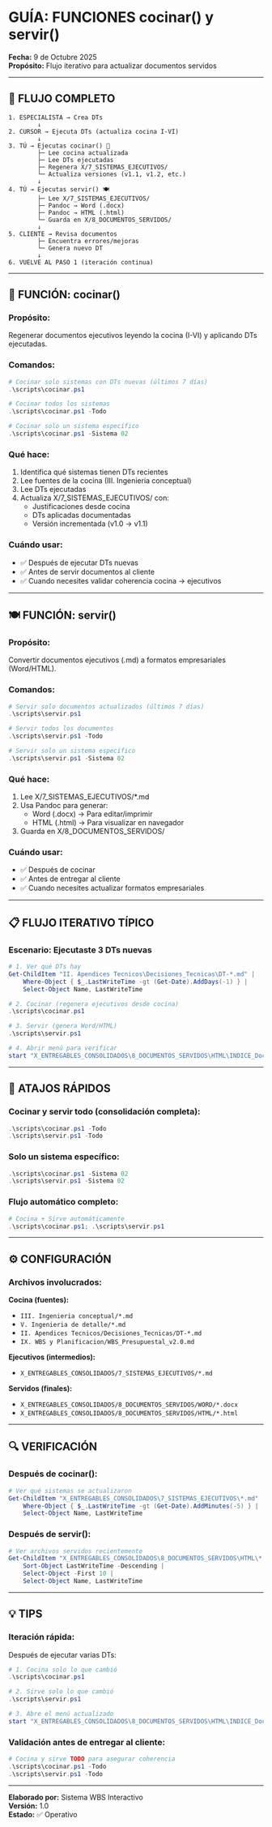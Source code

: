 # GUÍA: FUNCIONES cocinar() y servir()

**Fecha:** 9 de Octubre 2025  
**Propósito:** Flujo iterativo para actualizar documentos servidos

---

## 🔄 FLUJO COMPLETO

```
1. ESPECIALISTA → Crea DTs
        ↓
2. CURSOR → Ejecuta DTs (actualiza cocina I-VI)
        ↓
3. TÚ → Ejecutas cocinar() 🍳
        ├─ Lee cocina actualizada
        ├─ Lee DTs ejecutadas  
        ├─ Regenera X/7_SISTEMAS_EJECUTIVOS/
        └─ Actualiza versiones (v1.1, v1.2, etc.)
        ↓
4. TÚ → Ejecutas servir() 🍽️
        ├─ Lee X/7_SISTEMAS_EJECUTIVOS/
        ├─ Pandoc → Word (.docx)
        ├─ Pandoc → HTML (.html)
        └─ Guarda en X/8_DOCUMENTOS_SERVIDOS/
        ↓
5. CLIENTE → Revisa documentos
        ├─ Encuentra errores/mejoras
        └─ Genera nuevo DT
        ↓
6. VUELVE AL PASO 1 (iteración continua)
```

---

## 🍳 FUNCIÓN: cocinar()

### **Propósito:**
Regenerar documentos ejecutivos leyendo la cocina (I-VI) y aplicando DTs ejecutadas.

### **Comandos:**

```powershell
# Cocinar solo sistemas con DTs nuevas (últimos 7 días)
.\scripts\cocinar.ps1

# Cocinar todos los sistemas
.\scripts\cocinar.ps1 -Todo

# Cocinar solo un sistema específico
.\scripts\cocinar.ps1 -Sistema 02
```

### **Qué hace:**
1. Identifica qué sistemas tienen DTs recientes
2. Lee fuentes de la cocina (III. Ingenieria conceptual)
3. Lee DTs ejecutadas
4. Actualiza X/7_SISTEMAS_EJECUTIVOS/ con:
   - Justificaciones desde cocina
   - DTs aplicadas documentadas
   - Versión incrementada (v1.0 → v1.1)

### **Cuándo usar:**
- ✅ Después de ejecutar DTs nuevas
- ✅ Antes de servir documentos al cliente
- ✅ Cuando necesites validar coherencia cocina → ejecutivos

---

## 🍽️ FUNCIÓN: servir()

### **Propósito:**
Convertir documentos ejecutivos (.md) a formatos empresariales (Word/HTML).

### **Comandos:**

```powershell
# Servir solo documentos actualizados (últimos 7 días)
.\scripts\servir.ps1

# Servir todos los documentos
.\scripts\servir.ps1 -Todo

# Servir solo un sistema específico
.\scripts\servir.ps1 -Sistema 02
```

### **Qué hace:**
1. Lee X/7_SISTEMAS_EJECUTIVOS/*.md
2. Usa Pandoc para generar:
   - Word (.docx) → Para editar/imprimir
   - HTML (.html) → Para visualizar en navegador
3. Guarda en X/8_DOCUMENTOS_SERVIDOS/

### **Cuándo usar:**
- ✅ Después de cocinar
- ✅ Antes de entregar al cliente
- ✅ Cuando necesites actualizar formatos empresariales

---

## 📋 FLUJO ITERATIVO TÍPICO

### **Escenario: Ejecutaste 3 DTs nuevas**

```powershell
# 1. Ver qué DTs hay
Get-ChildItem "II. Apendices Tecnicos\Decisiones_Tecnicas\DT-*.md" | 
    Where-Object { $_.LastWriteTime -gt (Get-Date).AddDays(-1) } | 
    Select-Object Name, LastWriteTime

# 2. Cocinar (regenera ejecutivos desde cocina)
.\scripts\cocinar.ps1

# 3. Servir (genera Word/HTML)
.\scripts\servir.ps1

# 4. Abrir menú para verificar
start "X_ENTREGABLES_CONSOLIDADOS\8_DOCUMENTOS_SERVIDOS\HTML\INDICE_Documentos_Servidos.html"
```

---

## 🎯 ATAJOS RÁPIDOS

### **Cocinar y servir todo (consolidación completa):**

```powershell
.\scripts\cocinar.ps1 -Todo
.\scripts\servir.ps1 -Todo
```

### **Solo un sistema específico:**

```powershell
.\scripts\cocinar.ps1 -Sistema 02
.\scripts\servir.ps1 -Sistema 02
```

### **Flujo automático completo:**

```powershell
# Cocina + Sirve automáticamente
.\scripts\cocinar.ps1; .\scripts\servir.ps1
```

---

## ⚙️ CONFIGURACIÓN

### **Archivos involucrados:**

**Cocina (fuentes):**
- `III. Ingenieria conceptual/*.md`
- `V. Ingenieria de detalle/*.md`
- `II. Apendices Tecnicos/Decisiones_Tecnicas/DT-*.md`
- `IX. WBS y Planificacion/WBS_Presupuestal_v2.0.md`

**Ejecutivos (intermedios):**
- `X_ENTREGABLES_CONSOLIDADOS/7_SISTEMAS_EJECUTIVOS/*.md`

**Servidos (finales):**
- `X_ENTREGABLES_CONSOLIDADOS/8_DOCUMENTOS_SERVIDOS/WORD/*.docx`
- `X_ENTREGABLES_CONSOLIDADOS/8_DOCUMENTOS_SERVIDOS/HTML/*.html`

---

## 🔍 VERIFICACIÓN

### **Después de cocinar():**
```powershell
# Ver qué sistemas se actualizaron
Get-ChildItem "X_ENTREGABLES_CONSOLIDADOS\7_SISTEMAS_EJECUTIVOS\*.md" | 
    Where-Object { $_.LastWriteTime -gt (Get-Date).AddMinutes(-5) } | 
    Select-Object Name, LastWriteTime
```

### **Después de servir():**
```powershell
# Ver archivos servidos recientemente
Get-ChildItem "X_ENTREGABLES_CONSOLIDADOS\8_DOCUMENTOS_SERVIDOS\HTML\*.html" | 
    Sort-Object LastWriteTime -Descending | 
    Select-Object -First 10 | 
    Select-Object Name, LastWriteTime
```

---

## 💡 TIPS

### **Iteración rápida:**
Después de ejecutar varias DTs:
```powershell
# 1. Cocina solo lo que cambió
.\scripts\cocinar.ps1

# 2. Sirve solo lo que cambió
.\scripts\servir.ps1

# 3. Abre el menú actualizado
start "X_ENTREGABLES_CONSOLIDADOS\8_DOCUMENTOS_SERVIDOS\HTML\INDICE_Documentos_Servidos.html"
```

### **Validación antes de entregar al cliente:**
```powershell
# Cocina y sirve TODO para asegurar coherencia
.\scripts\cocinar.ps1 -Todo
.\scripts\servir.ps1 -Todo
```

---

**Elaborado por:** Sistema WBS Interactivo  
**Versión:** 1.0  
**Estado:** ✅ Operativo

